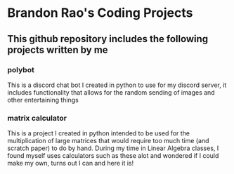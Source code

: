 # Brandon Rao's Coding Projects

## This github repository includes the following projects written by me

### polybot
This is a discord chat bot I created in python to use for my discord server, it includes functionality that allows for the random sending of images and other entertaining things

### matrix calculator
This is a project I created in python intended to be used for the multiplication of large matrices that would require too much time (and scratch paper) to do by hand. During my time in Linear Algebra classes, I found myself uses calculators such as these alot and wondered if I could make my own, turns out I can and here it is!
